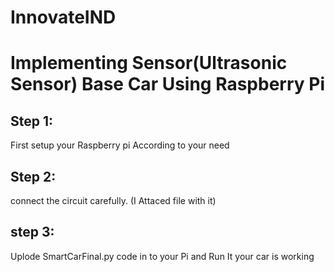 # InnovateIND
# Implementing Sensor(Ultrasonic Sensor) Base Car Using Raspberry Pi

## Step 1:
  First setup your Raspberry pi According to your need
## Step 2:
  connect the circuit carefully. (I Attaced file with it)
## step 3:
  Uplode SmartCarFinal.py code in to your Pi and Run It your car is working
